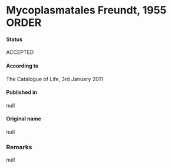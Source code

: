 # Mycoplasmatales Freundt, 1955 ORDER

#### Status
ACCEPTED

#### According to
The Catalogue of Life, 3rd January 2011

#### Published in
null

#### Original name
null

### Remarks
null